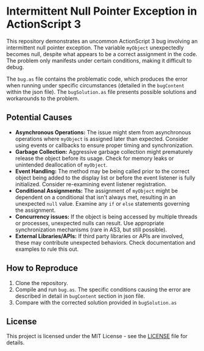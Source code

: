 # Intermittent Null Pointer Exception in ActionScript 3

This repository demonstrates an uncommon ActionScript 3 bug involving an intermittent null pointer exception.  The variable `myObject` unexpectedly becomes null, despite what appears to be a correct assignment in the code.  The problem only manifests under certain conditions, making it difficult to debug.

The `bug.as` file contains the problematic code, which produces the error when running under specific circumstances (detailed in the `bugContent` within the json file).  The `bugSolution.as` file presents possible solutions and workarounds to the problem.

## Potential Causes

* **Asynchronous Operations:** The issue might stem from asynchronous operations where `myObject` is assigned later than expected. Consider using events or callbacks to ensure proper timing and synchronization.
* **Garbage Collection:**  Aggressive garbage collection might prematurely release the object before its usage.  Check for memory leaks or unintended deallocation of `myObject`.
* **Event Handling:** The method may be being called prior to the correct object being added to the display list or before the event listener is fully initialized. Consider re-examining event listener registration.
* **Conditional Assignments:** The assignment of `myObject` might be dependent on a conditional that isn't always met, resulting in an unexpected `null` value. Examine any `if` or `else` statements governing the assignment.
* **Concurrency issues:** If the object is being accessed by multiple threads or processes, unexpected nulls can result. Use appropriate synchronization mechanisms (rare in AS3, but still possible).
* **External Libraries/APIs:** If third party libraries or APIs are involved, these may contribute unexpected behaviors. Check documentation and examples to rule this out.

## How to Reproduce

1. Clone the repository.
2. Compile and run `bug.as`.  The specific conditions causing the error are described in detail in `bugContent` section in json file.
3. Compare with the corrected solution provided in `bugSolution.as`

## License

This project is licensed under the MIT License - see the [LICENSE](LICENSE) file for details.